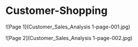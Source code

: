 # Customer-Shopping

![Page 1](Customer_Sales_Analysis 1-page-001.jpg)

![Page 2](Customer_Sales_Analysis 1-page-002.jpg)
 
